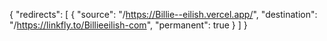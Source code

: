 {
  "redirects": [
    {
      "source": "/https://Billie--eilish.vercel.app/",
      "destination": "/https://linkfly.to/Billieeilish-com",
      "permanent": true
    }
  ]
}
